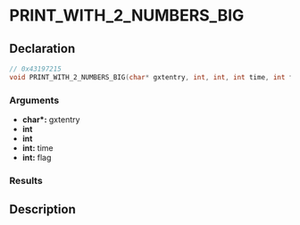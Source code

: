 # PRINT_WITH_2_NUMBERS_BIG

## Declaration
```cpp
// 0x43197215
void PRINT_WITH_2_NUMBERS_BIG(char* gxtentry, int, int, int time, int flag);
```

### Arguments
- **char\*:** gxtentry
- **int**
- **int**
- **int:** time
- **int:** flag

### Results

## Description
